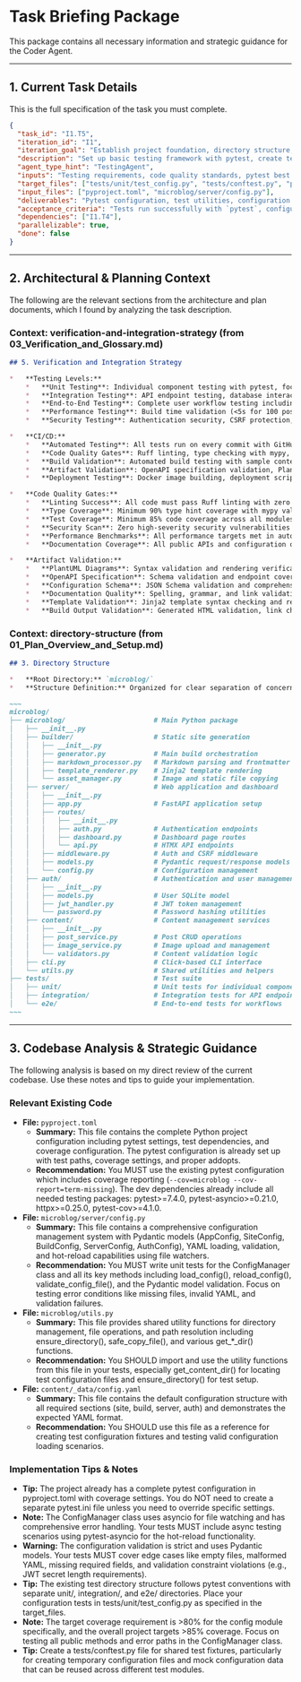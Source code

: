 # Task Briefing Package

This package contains all necessary information and strategic guidance for the Coder Agent.

---

## 1. Current Task Details

This is the full specification of the task you must complete.

```json
{
  "task_id": "I1.T5",
  "iteration_id": "I1",
  "iteration_goal": "Establish project foundation, directory structure, core architecture documentation, and basic CLI framework",
  "description": "Set up basic testing framework with pytest, create test directory structure, and implement initial unit tests for configuration management. Establish testing patterns and CI-ready test execution.",
  "agent_type_hint": "TestingAgent",
  "inputs": "Testing requirements, code quality standards, pytest best practices",
  "target_files": ["tests/unit/test_config.py", "tests/conftest.py", "pytest.ini"],
  "input_files": ["pyproject.toml", "microblog/server/config.py"],
  "deliverables": "Pytest configuration, test utilities, configuration manager tests, test execution scripts",
  "acceptance_criteria": "Tests run successfully with `pytest`, configuration loading and validation tested, test coverage >80% for config module, CI-ready test execution",
  "dependencies": ["I1.T4"],
  "parallelizable": true,
  "done": false
}
```

---

## 2. Architectural & Planning Context

The following are the relevant sections from the architecture and plan documents, which I found by analyzing the task description.

### Context: verification-and-integration-strategy (from 03_Verification_and_Glossary.md)

```markdown
## 5. Verification and Integration Strategy

*   **Testing Levels:**
    *   **Unit Testing**: Individual component testing with pytest, focusing on business logic, authentication, content processing, and build system components. Target coverage >85% for all modules with comprehensive edge case testing.
    *   **Integration Testing**: API endpoint testing, database interactions, file system operations, and service integration testing. Verify authentication flows, content management workflows, and build system integration.
    *   **End-to-End Testing**: Complete user workflow testing including authentication, post creation, editing, publishing, and build processes. Test HTMX interactions, form submissions, and dashboard functionality.
    *   **Performance Testing**: Build time validation (<5s for 100 posts, <30s for 1000 posts), API response time verification (<200ms), and load testing for concurrent dashboard users.
    *   **Security Testing**: Authentication security, CSRF protection, input validation, file upload security, and SQL injection prevention testing.

*   **CI/CD:**
    *   **Automated Testing**: All tests run on every commit with GitHub Actions or similar CI system
    *   **Code Quality Gates**: Ruff linting, type checking with mypy, security scanning with bandit
    *   **Build Validation**: Automated build testing with sample content, template rendering verification
    *   **Artifact Validation**: OpenAPI specification validation, PlantUML diagram syntax checking, configuration schema validation
    *   **Deployment Testing**: Docker image building, deployment script validation, service configuration testing

*   **Code Quality Gates:**
    *   **Linting Success**: All code must pass Ruff linting with zero errors and warnings
    *   **Type Coverage**: Minimum 90% type hint coverage with mypy validation
    *   **Test Coverage**: Minimum 85% code coverage across all modules
    *   **Security Scan**: Zero high-severity security vulnerabilities detected by bandit
    *   **Performance Benchmarks**: All performance targets met in automated testing
    *   **Documentation Coverage**: All public APIs and configuration options documented

*   **Artifact Validation:**
    *   **PlantUML Diagrams**: Syntax validation and rendering verification for all diagram files
    *   **OpenAPI Specification**: Schema validation and endpoint coverage verification
    *   **Configuration Schema**: JSON Schema validation and comprehensive setting coverage
    *   **Documentation Quality**: Spelling, grammar, and link validation for all documentation
    *   **Template Validation**: Jinja2 template syntax checking and rendering verification
    *   **Build Output Validation**: Generated HTML validation, link checking, and asset verification
```

### Context: directory-structure (from 01_Plan_Overview_and_Setup.md)

```markdown
## 3. Directory Structure

*   **Root Directory:** `microblog/`
*   **Structure Definition:** Organized for clear separation of concerns with dedicated locations for source code, templates, content, and generated artifacts.

~~~
microblog/
├── microblog/                      # Main Python package
│   ├── __init__.py
│   ├── builder/                    # Static site generation
│   │   ├── __init__.py
│   │   ├── generator.py            # Main build orchestration
│   │   ├── markdown_processor.py   # Markdown parsing and frontmatter
│   │   ├── template_renderer.py    # Jinja2 template rendering
│   │   └── asset_manager.py        # Image and static file copying
│   ├── server/                     # Web application and dashboard
│   │   ├── __init__.py
│   │   ├── app.py                  # FastAPI application setup
│   │   ├── routes/
│   │   │   ├── __init__.py
│   │   │   ├── auth.py             # Authentication endpoints
│   │   │   ├── dashboard.py        # Dashboard page routes
│   │   │   └── api.py              # HTMX API endpoints
│   │   ├── middleware.py           # Auth and CSRF middleware
│   │   ├── models.py               # Pydantic request/response models
│   │   └── config.py               # Configuration management
│   ├── auth/                       # Authentication and user management
│   │   ├── __init__.py
│   │   ├── models.py               # User SQLite model
│   │   ├── jwt_handler.py          # JWT token management
│   │   └── password.py             # Password hashing utilities
│   ├── content/                    # Content management services
│   │   ├── __init__.py
│   │   ├── post_service.py         # Post CRUD operations
│   │   ├── image_service.py        # Image upload and management
│   │   └── validators.py           # Content validation logic
│   ├── cli.py                      # Click-based CLI interface
│   └── utils.py                    # Shared utilities and helpers
├── tests/                          # Test suite
│   ├── unit/                       # Unit tests for individual components
│   ├── integration/                # Integration tests for API endpoints
│   └── e2e/                        # End-to-end tests for workflows
~~~
```

---

## 3. Codebase Analysis & Strategic Guidance

The following analysis is based on my direct review of the current codebase. Use these notes and tips to guide your implementation.

### Relevant Existing Code
*   **File:** `pyproject.toml`
    *   **Summary:** This file contains the complete Python project configuration including pytest settings, test dependencies, and coverage configuration. The pytest configuration is already set up with test paths, coverage settings, and proper addopts.
    *   **Recommendation:** You MUST use the existing pytest configuration which includes coverage reporting (`--cov=microblog --cov-report=term-missing`). The dev dependencies already include all needed testing packages: pytest>=7.4.0, pytest-asyncio>=0.21.0, httpx>=0.25.0, pytest-cov>=4.1.0.
*   **File:** `microblog/server/config.py`
    *   **Summary:** This file contains a comprehensive configuration management system with Pydantic models (AppConfig, SiteConfig, BuildConfig, ServerConfig, AuthConfig), YAML loading, validation, and hot-reload capabilities using file watchers.
    *   **Recommendation:** You MUST write unit tests for the ConfigManager class and all its key methods including load_config(), reload_config(), validate_config_file(), and the Pydantic model validation. Focus on testing error conditions like missing files, invalid YAML, and validation failures.
*   **File:** `microblog/utils.py`
    *   **Summary:** This file provides shared utility functions for directory management, file operations, and path resolution including ensure_directory(), safe_copy_file(), and various get_*_dir() functions.
    *   **Recommendation:** You SHOULD import and use the utility functions from this file in your tests, especially get_content_dir() for locating test configuration files and ensure_directory() for test setup.
*   **File:** `content/_data/config.yaml`
    *   **Summary:** This file contains the default configuration structure with all required sections (site, build, server, auth) and demonstrates the expected YAML format.
    *   **Recommendation:** You SHOULD use this file as a reference for creating test configuration fixtures and testing valid configuration loading scenarios.

### Implementation Tips & Notes
*   **Tip:** The project already has a complete pytest configuration in pyproject.toml with coverage settings. You do NOT need to create a separate pytest.ini file unless you need to override specific settings.
*   **Note:** The ConfigManager class uses asyncio for file watching and has comprehensive error handling. Your tests MUST include async testing scenarios using pytest-asyncio for the hot-reload functionality.
*   **Warning:** The configuration validation is strict and uses Pydantic models. Your tests MUST cover edge cases like empty files, malformed YAML, missing required fields, and validation constraint violations (e.g., JWT secret length requirements).
*   **Tip:** The existing test directory structure follows pytest conventions with separate unit/, integration/, and e2e/ directories. Place your configuration tests in tests/unit/test_config.py as specified in the target_files.
*   **Note:** The target coverage requirement is >80% for the config module specifically, and the overall project targets >85% coverage. Focus on testing all public methods and error paths in the ConfigManager class.
*   **Tip:** Create a tests/conftest.py file for shared test fixtures, particularly for creating temporary configuration files and mock configuration data that can be reused across different test modules.